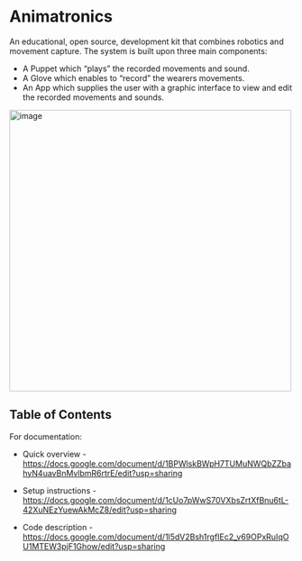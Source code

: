 # Animatronics
An educational, open source, development kit that combines robotics and movement capture. 
The system is built upon three main components:
* A Puppet which “plays” the recorded movements and sound.
* A Glove which enables to “record” the wearers movements.
* An App which supplies the user with a graphic interface to view and edit the recorded movements and sounds.

<img width="500" alt="image" src="https://user-images.githubusercontent.com/63448330/174774818-d766a6c6-9a06-42c2-8b77-46b018e76001.png">


## Table of Contents
For documentation: 
* Quick overview - https://docs.google.com/document/d/1BPWlskBWpH7TUMuNWQbZZbahyN4uavBnMvlbmR6rtrE/edit?usp=sharing

* Setup instructions - https://docs.google.com/document/d/1cUo7pWwS70VXbsZrtXfBnu6tL-42XuNEzYuewAkMcZ8/edit?usp=sharing

* Code description - https://docs.google.com/document/d/1l5dV2Bsh1rgfIEc2_v69OPxRuIqOU1MTEW3pjF1Ghow/edit?usp=sharing


